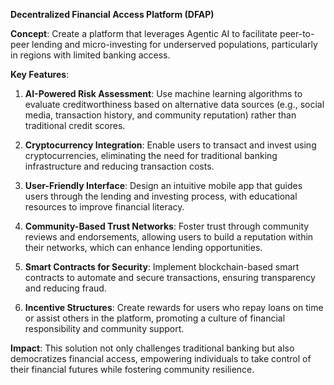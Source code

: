 **Decentralized Financial Access Platform (DFAP)**

**Concept**: Create a platform that leverages Agentic AI to facilitate peer-to-peer lending and micro-investing for underserved populations, particularly in regions with limited banking access.

**Key Features**:

1. **AI-Powered Risk Assessment**: Use machine learning algorithms to evaluate creditworthiness based on alternative data sources (e.g., social media, transaction history, and community reputation) rather than traditional credit scores.

2. **Cryptocurrency Integration**: Enable users to transact and invest using cryptocurrencies, eliminating the need for traditional banking infrastructure and reducing transaction costs.

3. **User-Friendly Interface**: Design an intuitive mobile app that guides users through the lending and investing process, with educational resources to improve financial literacy.

4. **Community-Based Trust Networks**: Foster trust through community reviews and endorsements, allowing users to build a reputation within their networks, which can enhance lending opportunities.

5. **Smart Contracts for Security**: Implement blockchain-based smart contracts to automate and secure transactions, ensuring transparency and reducing fraud.

6. **Incentive Structures**: Create rewards for users who repay loans on time or assist others in the platform, promoting a culture of financial responsibility and community support.

**Impact**: This solution not only challenges traditional banking but also democratizes financial access, empowering individuals to take control of their financial futures while fostering community resilience.